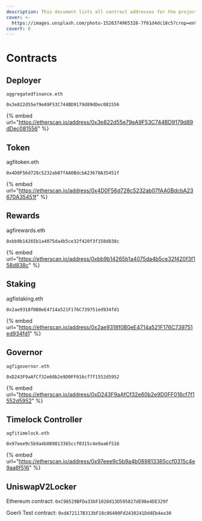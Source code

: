 ```yaml
---
description: This document lists all contract addresses for the project.
cover: >-
  https://images.unsplash.com/photo-1526374965328-7f61d4dc18c5?crop=entropy&cs=tinysrgb&fm=jpg&ixid=MnwxOTcwMjR8MHwxfHNlYXJjaHwxMHx8Y29kZXxlbnwwfHx8fDE2NTY5NDI1Mzc&ixlib=rb-1.2.1&q=80
coverY: 0
---
```


# Contracts



## Deployer

`aggregatedfinance.eth`

`0x3e822d55e79eA9F53C744BD9179d89dDec081556`

{% embed url="https://etherscan.io/address/0x3e822d55e79eA9F53C744BD9179d89dDec081556" %}

## Token

agfitoken.eth

`0x4D0F56d728c5232ab07fAA0BdcbA23670A35451f`

{% embed url="https://etherscan.io/address/0x4D0F56d728c5232ab07fAA0BdcbA23670A35451f" %}

## Rewards

agfirewards.eth

`0xbb9b14265b1a4075da4b5ce32f420f3f158d838c`

{% embed url="https://etherscan.io/address/0xbb9b14265b1a4075da4b5ce32f420f3f158d838c" %}

## Staking

agfistaking.eth

`0x2ae9318f0B0eE4714a521F176C739751ed934fd1`

{% embed url="https://etherscan.io/address/0x2ae9318f0B0eE4714a521F176C739751ed934fd1" %}

## Governor

`agfigovernor.eth`

`0xD243F9aAfCf32e60b2e9D0FF016cf7f1552d5952`

{% embed url="https://etherscan.io/address/0xD243F9aAfCf32e60b2e9D0FF016cf7f1552d5952" %}

## Timelock Controller

`agfitimelock.eth`

`0x97eee9c5b9a4b089813365ccf0315c4e9aa6f516`

{% embed url="https://etherscan.io/address/0x97eee9c5b9a4b089813365ccf0315c4e9aa6f516" %}

## UniswapV2Locker

Ethereum contract: `0xC98529BFDa33bF1020d13D595827dE98e4DE329f`

Goerli Test contract: `0xdA72117B313bF18c86400Fd2430241Dd4Eb4ea30`
